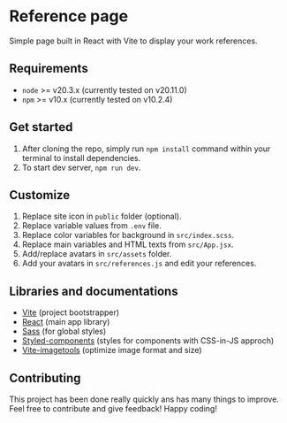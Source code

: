 # Reference page
Simple page built in React with Vite to display your work references.

## Requirements
- `node` >= v20.3.x (currently tested on v20.11.0)
- `npm` >= v10.x (currently tested on v10.2.4)

## Get started
1. After cloning the repo, simply run `npm install` command within your terminal to install dependencies.
2. To start dev server, `npm run dev`.

## Customize
1. Replace site icon in `public` folder (optional).
2. Replace variable values from `.env` file.
3. Replace color variables for background in `src/index.scss`.
4. Replace main variables and HTML texts from `src/App.jsx`.
5. Add/replace avatars in `src/assets` folder.
6. Add your avatars in `src/references.js` and edit your references.

## Libraries and documentations
- [Vite](https://vitejs.dev/) (project bootstrapper)
- [React](https://react.dev/) (main app library)
- [Sass](https://sass-lang.com/) (for global styles)
- [Styled-components](https://styled-components.com/) (styles for components with CSS-in-JS approch)
- [Vite-imagetools](https://github.com/JonasKruckenberg/imagetools) (optimize image format and size)

## Contributing
This project has been done really quickly ans has many things to improve. Feel free to contribute and give feedback! Happy coding!
